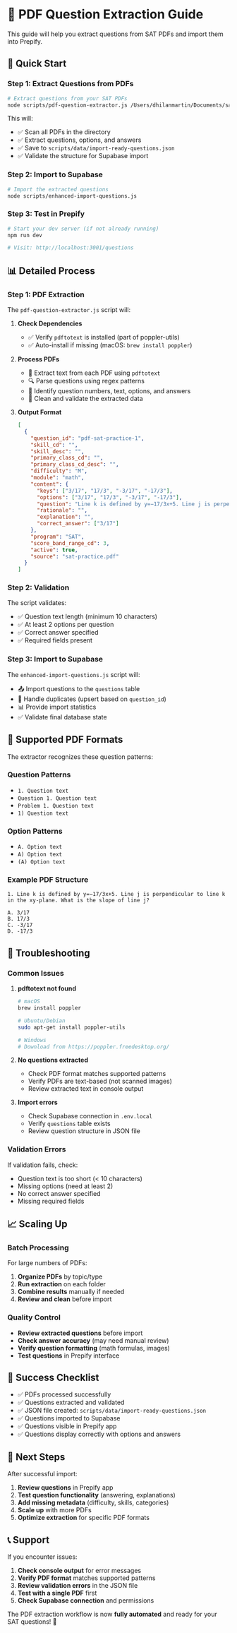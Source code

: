 # 📄 PDF Question Extraction Guide

This guide will help you extract questions from SAT PDFs and import them into Prepify.

## 🚀 Quick Start

### Step 1: Extract Questions from PDFs

```bash
# Extract questions from your SAT PDFs
node scripts/pdf-question-extractor.js /Users/dhilanmartin/Documents/sat
```

This will:
- ✅ Scan all PDFs in the directory
- ✅ Extract questions, options, and answers
- ✅ Save to `scripts/data/import-ready-questions.json`
- ✅ Validate the structure for Supabase import

### Step 2: Import to Supabase

```bash
# Import the extracted questions
node scripts/enhanced-import-questions.js
```

### Step 3: Test in Prepify

```bash
# Start your dev server (if not already running)
npm run dev

# Visit: http://localhost:3001/questions
```

## 📊 Detailed Process

### Step 1: PDF Extraction

The `pdf-question-extractor.js` script will:

1. **Check Dependencies**
   - ✅ Verify `pdftotext` is installed (part of poppler-utils)
   - ✅ Auto-install if missing (macOS: `brew install poppler`)

2. **Process PDFs**
   - 📖 Extract text from each PDF using `pdftotext`
   - 🔍 Parse questions using regex patterns
   - 🎯 Identify question numbers, text, options, and answers
   - 🧹 Clean and validate the extracted data

3. **Output Format**
   ```json
   [
     {
       "question_id": "pdf-sat-practice-1",
       "skill_cd": "",
       "skill_desc": "",
       "primary_class_cd": "",
       "primary_class_cd_desc": "",
       "difficulty": "M",
       "module": "math",
       "content": {
         "keys": ["3/17", "17/3", "-3/17", "-17/3"],
         "options": ["3/17", "17/3", "-3/17", "-17/3"],
         "question": "Line k is defined by y=−17/3x+5. Line j is perpendicular to line k in the xy-plane. What is the slope of line j?",
         "rationale": "",
         "explanation": "",
         "correct_answer": ["3/17"]
       },
       "program": "SAT",
       "score_band_range_cd": 3,
       "active": true,
       "source": "sat-practice.pdf"
     }
   ]
   ```

### Step 2: Validation

The script validates:
- ✅ Question text length (minimum 10 characters)
- ✅ At least 2 options per question
- ✅ Correct answer specified
- ✅ Required fields present

### Step 3: Import to Supabase

The `enhanced-import-questions.js` script will:
- 📤 Import questions to the `questions` table
- 🔄 Handle duplicates (upsert based on `question_id`)
- 📊 Provide import statistics
- ✅ Validate final database state

## 🎯 Supported PDF Formats

The extractor recognizes these question patterns:

### Question Patterns
- `1. Question text`
- `Question 1. Question text`
- `Problem 1. Question text`
- `1) Question text`

### Option Patterns
- `A. Option text`
- `A) Option text`
- `(A) Option text`

### Example PDF Structure
```
1. Line k is defined by y=−17/3x+5. Line j is perpendicular to line k in the xy-plane. What is the slope of line j?

A. 3/17
B. 17/3
C. -3/17
D. -17/3
```

## 🔧 Troubleshooting

### Common Issues

1. **pdftotext not found**
   ```bash
   # macOS
   brew install poppler
   
   # Ubuntu/Debian
   sudo apt-get install poppler-utils
   
   # Windows
   # Download from https://poppler.freedesktop.org/
   ```

2. **No questions extracted**
   - Check PDF format matches supported patterns
   - Verify PDFs are text-based (not scanned images)
   - Review extracted text in console output

3. **Import errors**
   - Check Supabase connection in `.env.local`
   - Verify `questions` table exists
   - Review question structure in JSON file

### Validation Errors

If validation fails, check:
- Question text is too short (< 10 characters)
- Missing options (need at least 2)
- No correct answer specified
- Missing required fields

## 📈 Scaling Up

### Batch Processing

For large numbers of PDFs:
1. **Organize PDFs** by topic/type
2. **Run extraction** on each folder
3. **Combine results** manually if needed
4. **Review and clean** before import

### Quality Control

- **Review extracted questions** before import
- **Check answer accuracy** (may need manual review)
- **Verify question formatting** (math formulas, images)
- **Test questions** in Prepify interface

## 🎉 Success Checklist

- ✅ PDFs processed successfully
- ✅ Questions extracted and validated
- ✅ JSON file created: `scripts/data/import-ready-questions.json`
- ✅ Questions imported to Supabase
- ✅ Questions visible in Prepify app
- ✅ Questions display correctly with options and answers

## 🔄 Next Steps

After successful import:

1. **Review questions** in Prepify app
2. **Test question functionality** (answering, explanations)
3. **Add missing metadata** (difficulty, skills, categories)
4. **Scale up** with more PDFs
5. **Optimize extraction** for specific PDF formats

## 📞 Support

If you encounter issues:

1. **Check console output** for error messages
2. **Verify PDF format** matches supported patterns
3. **Review validation errors** in the JSON file
4. **Test with a single PDF** first
5. **Check Supabase connection** and permissions

The PDF extraction workflow is now **fully automated** and ready for your SAT questions! 🎯 